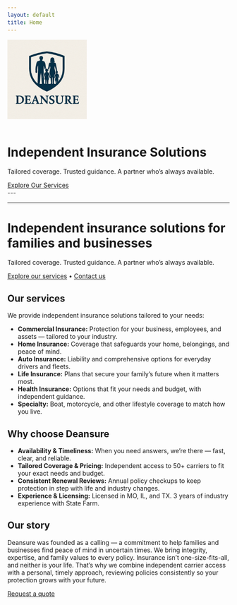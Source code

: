 ```yaml
---
layout: default
title: Home
---
```

<div class="hero">
  <img src="/assets/images/deansure-logo.png" alt="Deansure LLC logo" style="max-width: 180px; margin-bottom: 16px;">
  <h1>Independent Insurance Solutions</h1>
  <p>Tailored coverage. Trusted guidance. A partner who’s always available.</p>
  <a class="button" href="/services">Explore Our Services</a>
</div>---

---

# Independent insurance solutions for families and businesses
Tailored coverage. Trusted guidance. A partner who’s always available.

[Explore our services](#our-services) • [Contact us](contact.md)

## Our services
We provide independent insurance solutions tailored to your needs:

- **Commercial Insurance:** Protection for your business, employees, and assets — tailored to your industry.
- **Home Insurance:** Coverage that safeguards your home, belongings, and peace of mind.
- **Auto Insurance:** Liability and comprehensive options for everyday drivers and fleets.
- **Life Insurance:** Plans that secure your family’s future when it matters most.
- **Health Insurance:** Options that fit your needs and budget, with independent guidance.
- **Specialty:** Boat, motorcycle, and other lifestyle coverage to match how you live.

## Why choose Deansure
- **Availability & Timeliness:** When you need answers, we’re there — fast, clear, and reliable.
- **Tailored Coverage & Pricing:** Independent access to 50+ carriers to fit your exact needs and budget.
- **Consistent Renewal Reviews:** Annual policy checkups to keep protection in step with life and industry changes.
- **Experience & Licensing:** Licensed in MO, IL, and TX. 3 years of industry experience with State Farm.

## Our story
Deansure was founded as a calling — a commitment to help families and businesses find peace of mind in uncertain times. We bring integrity, expertise, and family values to every policy. Insurance isn’t one-size-fits-all, and neither is your life. That’s why we combine independent carrier access with a personal, timely approach, reviewing policies consistently so your protection grows with your future.

[Request a quote](contact.md)

